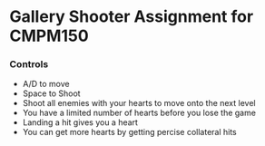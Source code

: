 # Gallery Shooter Assignment for CMPM150

### Controls
- A/D to move
- Space to Shoot
- Shoot all enemies with your hearts to move onto the next level
- You have a limited number of hearts before you lose the game
- Landing a hit gives you a heart
- You can get more hearts by getting percise collateral hits
